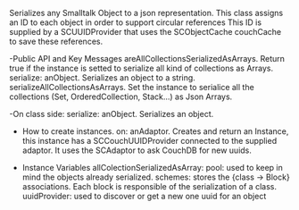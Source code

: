 Serializes any Smalltalk Object to a json representation. 
This class assigns an ID to each object in order to support circular references
This ID is supplied by a SCUUIDProvider that uses the SCObjectCache couchCache to save these references. 

-Public API and Key Messages
areAllCollectionsSerializedAsArrays. Return true if the instance is setted to serialize all kind of collections as Arrays.
serialize: anObject. Serializes an object to a string.
serializeAllCollectionsAsArrays. Set the instance to serialice all the collections (Set, OrderedCollection, Stack...) as Json Arrays.

-On class side:
serialize: anObject. Serializes an object.

- How to create instances.
on: anAdaptor. Creates and return an Instance, this instance has a SCCouchUUIDProvider connected to the supplied adaptor. It uses the SCAdaptor to ask CouchDB for new uuids. 

- Instance Variables
	allColectionSerializedAsArray:		<Bool>
	pool:		<WeakIdentityKeyDictionary> used to keep in mind the objects already serialized.
	schemes:		<Dictionary> stores the {class -> Block} associations. Each block is responsible of the serialization of a class.
	uuidProvider:		<SCUUIDProvider> used to discover or get a new one uuid for an object 
